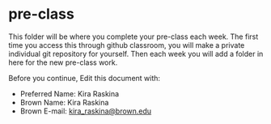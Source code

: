 # pre-class


This folder will be where you complete your pre-class each week. The first time you access this through github classroom, you will make a private individual git repository for yourself. Then each week you will add a folder in here for the new pre-class work. 

Before you continue, Edit this document with:


- Preferred Name: Kira Raskina
- Brown Name: Kira Raskina
- Brown E-mail: kira_raskina@brown.edu
